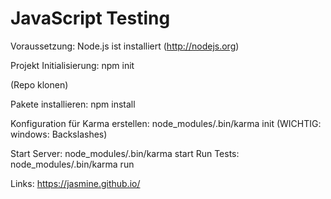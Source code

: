 # JavaScript Testing

Voraussetzung: Node.js ist installiert (http://nodejs.org)

Projekt Initialisierung: npm init

(Repo klonen)

Pakete installieren: npm install

Konfiguration für Karma erstellen: node_modules/.bin/karma init
(WICHTIG: windows: Backslashes)

Start Server: node_modules/.bin/karma start
Run Tests: node_modules/.bin/karma run


Links:
https://jasmine.github.io/
